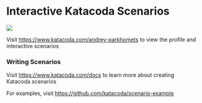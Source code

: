 # Interactive Katacoda Scenarios

[![](http://shields.katacoda.com/katacoda/andrey-parkhomets/count.svg)](https://www.katacoda.com/andrey-parkhomets "Get your profile on Katacoda.com")

Visit https://www.katacoda.com/andrey-parkhomets to view the profile and interactive scenarios

### Writing Scenarios
Visit https://www.katacoda.com/docs to learn more about creating Katacoda scenarios

For examples, visit https://github.com/katacoda/scenario-example
